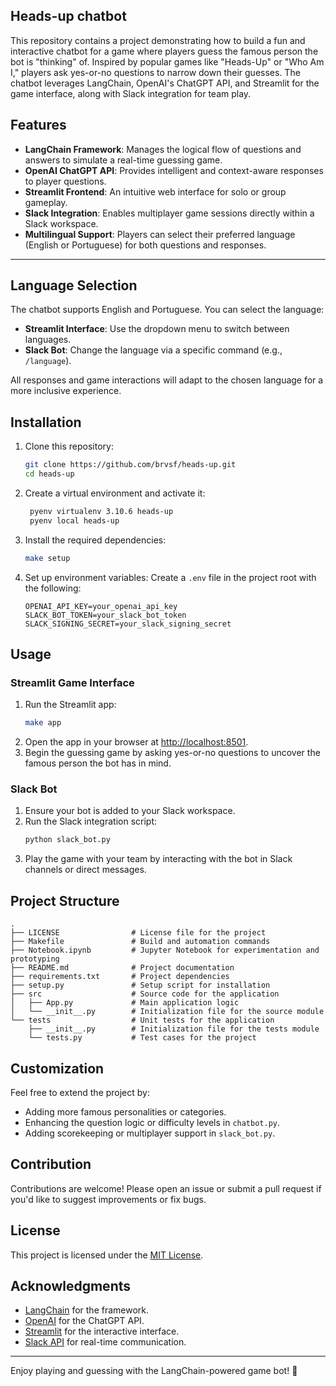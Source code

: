 ## Heads-up chatbot

This repository contains a project demonstrating how to build a fun and interactive chatbot for a game where players guess the famous person the bot is "thinking" of. Inspired by popular games like "Heads-Up" or "Who Am I," players ask yes-or-no questions to narrow down their guesses. The chatbot leverages LangChain, OpenAI's ChatGPT API, and Streamlit for the game interface, along with Slack integration for team play.

## Features

- **LangChain Framework**: Manages the logical flow of questions and answers to simulate a real-time guessing game.
- **OpenAI ChatGPT API**: Provides intelligent and context-aware responses to player questions.
- **Streamlit Frontend**: An intuitive web interface for solo or group gameplay.
- **Slack Integration**: Enables multiplayer game sessions directly within a Slack workspace.
- **Multilingual Support**: Players can select their preferred language (English or Portuguese) for both questions and responses.

---

## Language Selection

The chatbot supports English and Portuguese. You can select the language:
- **Streamlit Interface**: Use the dropdown menu to switch between languages.
- **Slack Bot**: Change the language via a specific command (e.g., `/language`).

All responses and game interactions will adapt to the chosen language for a more inclusive experience.

## Installation

1. Clone this repository:
   ```bash
   git clone https://github.com/brvsf/heads-up.git
   cd heads-up
   ```

2. Create a virtual environment and activate it:
   ```bash
    pyenv virtualenv 3.10.6 heads-up
    pyenv local heads-up
   ```

3. Install the required dependencies:
   ```bash
   make setup
   ```

4. Set up environment variables:
   Create a `.env` file in the project root with the following:
   ```env
   OPENAI_API_KEY=your_openai_api_key
   SLACK_BOT_TOKEN=your_slack_bot_token
   SLACK_SIGNING_SECRET=your_slack_signing_secret
   ```

## Usage

### Streamlit Game Interface

1. Run the Streamlit app:
   ```bash
   make app
   ```
2. Open the app in your browser at [http://localhost:8501](http://localhost:8501).
3. Begin the guessing game by asking yes-or-no questions to uncover the famous person the bot has in mind.

### Slack Bot

1. Ensure your bot is added to your Slack workspace.
2. Run the Slack integration script:
   ```bash
   python slack_bot.py
   ```
3. Play the game with your team by interacting with the bot in Slack channels or direct messages.

## Project Structure

```
.
├── LICENSE                # License file for the project
├── Makefile               # Build and automation commands
├── Notebook.ipynb         # Jupyter Notebook for experimentation and prototyping
├── README.md              # Project documentation
├── requirements.txt       # Project dependencies
├── setup.py               # Setup script for installation
├── src                    # Source code for the application
│   ├── App.py             # Main application logic
│   └── __init__.py        # Initialization file for the source module
└── tests                  # Unit tests for the application
    ├── __init__.py        # Initialization file for the tests module
    └── tests.py           # Test cases for the project
```

## Customization

Feel free to extend the project by:
- Adding more famous personalities or categories.
- Enhancing the question logic or difficulty levels in `chatbot.py`.
- Adding scorekeeping or multiplayer support in `slack_bot.py`.

## Contribution

Contributions are welcome! Please open an issue or submit a pull request if you'd like to suggest improvements or fix bugs.

## License

This project is licensed under the [MIT License](LICENSE).

## Acknowledgments

- [LangChain](https://langchain.com) for the framework.
- [OpenAI](https://openai.com) for the ChatGPT API.
- [Streamlit](https://streamlit.io) for the interactive interface.
- [Slack API](https://api.slack.com) for real-time communication.

---

Enjoy playing and guessing with the LangChain-powered game bot! 🚀
